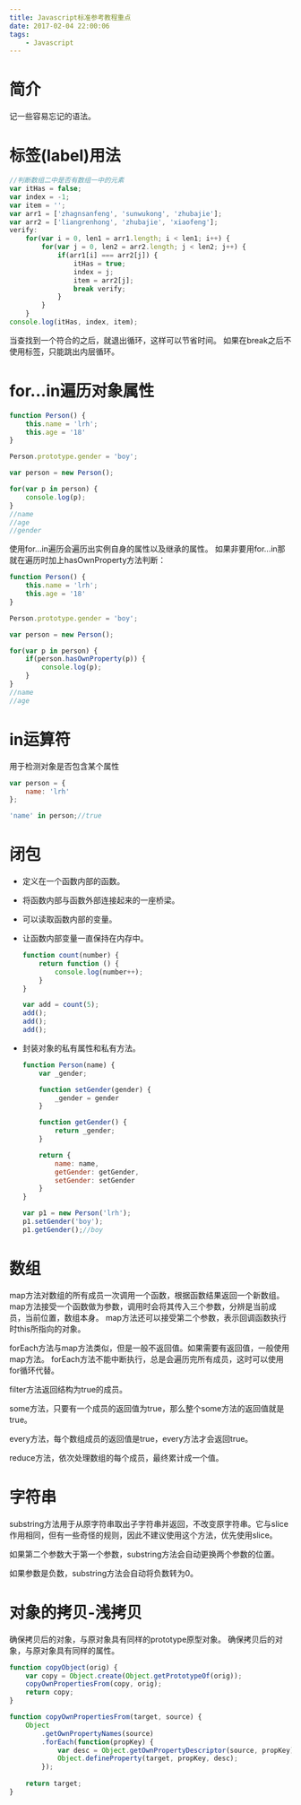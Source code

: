 ```yaml
---
title: Javascript标准参考教程重点
date: 2017-02-04 22:00:06
tags:
    - Javascript
---
```


# 简介

记一些容易忘记的语法。


# 标签(label)用法

  ```js
  //判断数组二中是否有数组一中的元素
  var itHas = false;
  var index = -1;
  var item = '';
  var arr1 = ['zhagnsanfeng', 'sunwukong', 'zhubajie'];
  var arr2 = ['liangrenhong', 'zhubajie', 'xiaofeng'];
  verify:
      for(var i = 0, len1 = arr1.length; i < len1; i++) {
          for(var j = 0, len2 = arr2.length; j < len2; j++) {
              if(arr1[i] === arr2[j]) {
                  itHas = true;
                  index = j;
                  item = arr2[j];
                  break verify;
              }
          }
      }
  console.log(itHas, index, item);
  ```

当查找到一个符合的之后，就退出循环，这样可以节省时间。
如果在break之后不使用标签，只能跳出内层循环。

# for...in遍历对象属性

  ```js
  function Person() {
      this.name = 'lrh';
      this.age = '18'
  }

  Person.prototype.gender = 'boy';

  var person = new Person();

  for(var p in person) {
      console.log(p);
  }
  //name
  //age
  //gender
  ```

使用for...in遍历会遍历出实例自身的属性以及继承的属性。
如果非要用for...in那就在遍历时加上hasOwnProperty方法判断：

  ```js
  function Person() {
      this.name = 'lrh';
      this.age = '18'
  }

  Person.prototype.gender = 'boy';

  var person = new Person();

  for(var p in person) {
      if(person.hasOwnProperty(p)) {
          console.log(p);
      }
  }
  //name
  //age
  ```

# in运算符

用于检测对象是否包含某个属性

  ```js
  var person = {
      name: 'lrh'
  };

  'name' in person;//true
  ```

# 闭包

- 定义在一个函数内部的函数。
- 将函数内部与函数外部连接起来的一座桥梁。
- 可以读取函数内部的变量。
- 让函数内部变量一直保持在内存中。

    ```js
    function count(number) {
        return function () {
            console.log(number++);
        }
    }

    var add = count(5);
    add();
    add();
    add();
    ```

- 封装对象的私有属性和私有方法。

    ```js
    function Person(name) {
        var _gender;

        function setGender(gender) {
            _gender = gender
        }

        function getGender() {
            return _gender;
        }

        return {
            name: name,
            getGender: getGender,
            setGender: setGender
        }
    }

    var p1 = new Person('lrh');
    p1.setGender('boy');
    p1.getGender();//boy
    ```

# 数组

map方法对数组的所有成员一次调用一个函数，根据函数结果返回一个新数组。
map方法接受一个函数做为参数，调用时会将其传入三个参数，分辨是当前成员，当前位置，数组本身。
map方法还可以接受第二个参数，表示回调函数执行时this所指向的对象。

forEach方法与map方法类似，但是一般不返回值。如果需要有返回值，一般使用map方法。
forEach方法不能中断执行，总是会遍历完所有成员，这时可以使用for循环代替。

filter方法返回结构为true的成员。

some方法，只要有一个成员的返回值为true，那么整个some方法的返回值就是true。

every方法，每个数组成员的返回值是true，every方法才会返回true。

reduce方法，依次处理数组的每个成员，最终累计成一个值。

# 字符串

substring方法用于从原字符串取出子字符串并返回，不改变原字符串。它与slice作用相同，但有一些奇怪的规则，因此不建议使用这个方法，优先使用slice。

如果第二个参数大于第一个参数，substring方法会自动更换两个参数的位置。

如果参数是负数，substring方法会自动将负数转为0。


# 对象的拷贝-浅拷贝

确保拷贝后的对象，与原对象具有同样的prototype原型对象。
确保拷贝后的对象，与原对象具有同样的属性。

  ```js
  function copyObject(orig) {
      var copy = Object.create(Object.getPrototypeOf(orig));
      copyOwnPropertiesFrom(copy, orig);
      return copy;
  }

  function copyOwnPropertiesFrom(target, source) {
      Object
          .getOwnPropertyNames(source)
          .forEach(function(propKey) {
              var desc = Object.getOwnPropertyDescriptor(source, propKey);
              Object.defineProperty(target, propKey, desc);
          });
          
      return target;
  }
  ```



